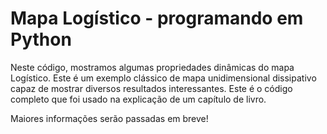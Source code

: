 # Mapa Logístico - programando em Python

Neste código, mostramos algumas propriedades dinâmicas do mapa Logístico. Este é um exemplo clássico de mapa unidimensional dissipativo capaz de mostrar diversos resultados interessantes. Este é o código completo que foi usado na explicação de um capítulo de livro. 

Maiores informações serão passadas em breve!
